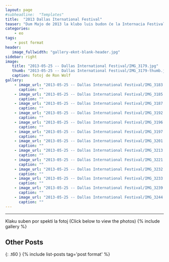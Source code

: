 ```yaml
---
layout: page
#subheadline:  "Templates"
title:  "2013 Dallas Iternational Festival"
teaser: "Dum Majo de 2013 la klubo luis budon ĉe la Internacia Festivalo de Dalaso"
categories:
    - eo
tags:
    - post format
header:
   image_fullwidth: "gallery-eknt-blank-header.jpg"
sidebar: right
image:
   title: "2013-05-25 -- Dallas International Festival/IMG_3179.jpg"
   thumb: "2013-05-25 -- Dallas International Festival/IMG_3179-thumb.jpg"
   caption: fotoj de Ron Wolf
gallery:
    - image_url: "2013-05-25 -- Dallas International Festival/IMG_3183.jpg"
      caption: ""
    - image_url: "2013-05-25 -- Dallas International Festival/IMG_3185.jpg"
      caption: ""
    - image_url: "2013-05-25 -- Dallas International Festival/IMG_3187.jpg"
      caption: ""
    - image_url: "2013-05-25 -- Dallas International Festival/IMG_3192.jpg"
      caption: ""
    - image_url: "2013-05-25 -- Dallas International Festival/IMG_3196.jpg"
      caption: ""
    - image_url: "2013-05-25 -- Dallas International Festival/IMG_3197.jpg"
      caption: ""
    - image_url: "2013-05-25 -- Dallas International Festival/IMG_3201.jpg"
      caption: ""
    - image_url: "2013-05-25 -- Dallas International Festival/IMG_3213.jpg"
      caption: ""
    - image_url: "2013-05-25 -- Dallas International Festival/IMG_3221.jpg"
      caption: ""
    - image_url: "2013-05-25 -- Dallas International Festival/IMG_3232.jpg"
      caption: ""
    - image_url: "2013-05-25 -- Dallas International Festival/IMG_3233.jpg"
      caption: ""
    - image_url: "2013-05-25 -- Dallas International Festival/IMG_3239.jpg"
      caption: ""
    - image_url: "2013-05-25 -- Dallas International Festival/IMG_3244.jpg"
      caption: ""
---
```


<!--more-->
--------------------------
Klaku suben por spekti la fotoj (Click below to view the photos)
{% include gallery %}


## Other Posts
{: .t60 }
{% include list-posts tag='post format' %}
